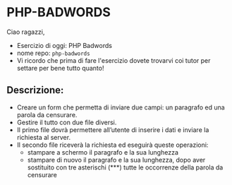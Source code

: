 # PHP-BADWORDS

Ciao ragazzi,
- Esercizio di oggi: PHP Badwords
- nome repo: `php-badwords`
- Vi ricordo che prima di fare l'esercizio dovete trovarvi coi tutor per settare per bene tutto quanto!
## Descrizione:
+ Creare un form che permetta di inviare due campi: un paragrafo ed una parola da censurare.
+ Gestire il tutto con due file diversi.
+ Il primo file dovrà permettere all’utente di inserire i dati e inviare la richiesta al server.
+ Il secondo file riceverà la richiesta ed eseguirà queste operazioni:
    - stampare a schermo il paragrafo e la sua lunghezza
    - stampare di nuovo il paragrafo e la sua lunghezza, dopo aver sostituito con tre asterischi (***) tutte le occorrenze della parola da censurare